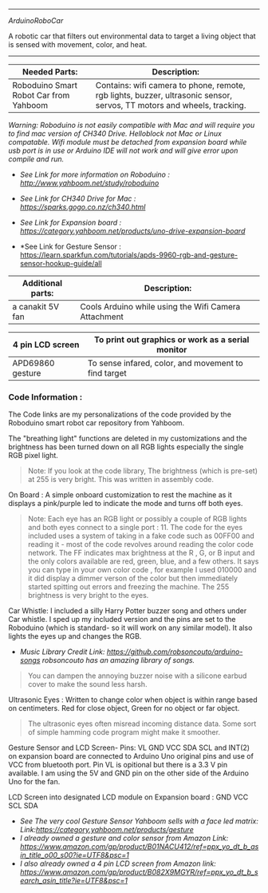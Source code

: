 ------------------------------------------------------------------------------------------
*ArduinoRoboCar*

A robotic car that filters out environmental data to target a living object that is sensed with movement, color, and heat. 

-------------------------------------------------------------------------------------------

Needed Parts:                          | Description:
-------                                | ------------------------------------------------------------------------------------------------
Roboduino Smart Robot Car from Yahboom | Contains: wifi camera to phone, remote, rgb lights, buzzer, ultrasonic sensor, servos, TT motors and  wheels, tracking.   

*Warning: Roboduino is not easily compatible with Mac and will require you to find mac version of CH340 Drive. Helloblock not Mac or Linux compatable. 
Wifi module must be detached from expansion board while usb port is in use or Arduino IDE will not work and will give error upon compile and run.*

- *See Link for more information on Roboduino : http://www.yahboom.net/study/roboduino*

- *See Link for CH340 Drive for Mac : https://sparks.gogo.co.nz/ch340.html*

- *See Link for Expansion board : https://category.yahboom.net/products/uno-drive-expansion-board*

- *See Link for Gesture Sensor : https://learn.sparkfun.com/tutorials/apds-9960-rgb-and-gesture-sensor-hookup-guide/all

Additional parts: | Description:
----------------- | ------------------------------------------------------
a canakit 5V fan  | Cools Arduino while using the Wifi Camera Attachment 
                 
4 pin LCD screen  | To print out graphics or work as a serial monitor
----------------- | ------------------------------------------------------
APD69860 gesture  | To sense infared, color, and movement to find target

### Code Information : 

The Code links are my personalizations of the code provided by the Roboduino smart robot car repository from Yahboom.

The "breathing light" functions are deleted in my customizations and the brightness has been turned down on all RGB lights especially the single RGB pixel light. 

>Note: If you look at the code library, The brightness (which is pre-set) at 255 is very bright. This was written in assembly code.


On Board : A simple onboard customization to rest the machine as it displays a pink/purple led to indicate the mode and turns off both eyes.


>Note: Each eye has an RGB light or possibly a couple of RGB lights and both eyes connect to a single port : 11. The code for the eyes included
uses a system of taking in a fake code such as 00FF00 and reading it - most of the code revolves around reading the color code network. The 
FF indicates max brightness at the R , G, or B input and the only colors available are red, green, blue, and a few others. It says you can 
type in your own color code , for example I used 010000 and it did display a dimmer verson of the color but then immediately started spitting 
out errors and freezing the machine. The 255 brightness is very bright to the eyes.

Car Whistle: I included a silly Harry Potter buzzer song and others under Car whistle. I sped up my included version and the pins are set to the Roboduino (which is standard- so it will work on any similar model). It also lights the eyes up and changes the RGB.

- *Music Library Credit Link: https://github.com/robsoncouto/arduino-songs robsoncouto has an amazing library of songs.* 

>You can dampen the annoying buzzer noise with a silicone earbud cover to make the sound less harsh. 

Ultrasonic Eyes : Written to change color when object is within range based on centimeters. Red for close object, Green for no object or far object. 

>The ultrasonic eyes often misread incoming distance data. Some sort of simple hamming code program might make it smoother. 

Gesture Sensor and LCD Screen- 
Pins: VL GND VCC SDA SCL and INT(2) on expansion board are connected to Arduino Uno original pins and use of VCC from bluetooth port.
Pin VL is opitional but there is a 3.3 V pin available. I am using the 5V and GND pin on the other side of the Arduino Uno for the fan. 

LCD Screen into designated LCD module on Expansion board : GND VCC SCL SDA 

- *See The very cool Gesture Sensor Yahboom sells with a face led matrix: Link:https://category.yahboom.net/products/gesture*
- *I already owned a gesture and color sensor from Amazon Link: https://www.amazon.com/gp/product/B01NACU412/ref=ppx_yo_dt_b_asin_title_o00_s00?ie=UTF8&psc=1*
- *I also already owned a 4 pin LCD screen from Amazon link: https://www.amazon.com/gp/product/B082X9MGYR/ref=ppx_yo_dt_b_search_asin_title?ie=UTF8&psc=1*







 
 







